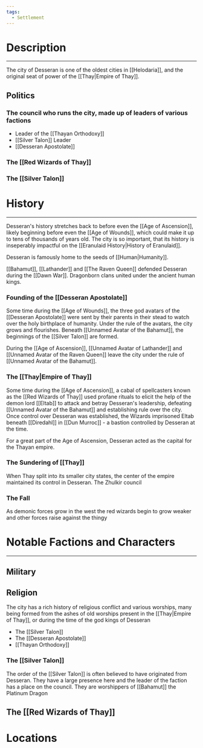 ```yaml
---
tags:
  - Settlement
---
```

# Description
---
The city of Desseran is one of the oldest cities in [[Helodaria]], and the original seat of power of the [[Thay|Empire of Thay]].
## Politics
### The council who runs the city, made up of leaders of various factions
- Leader of the [[Thayan Orthodoxy]]
- [[Silver Talon]] Leader
- [[Desseran Apostolate]]
### The [[Red Wizards of Thay]]
### The [[Silver Talon]]

# History
---
Desseran's history stretches back to before even the [[Age of Ascension]], likely beginning before even the [[Age of Wounds]], which could make it up to tens of thousands of years old. The city is so important, that its history is inseperably impactful on the [[Eranulaid History|History of Eranulaid]].

Desseran is famously home to the seeds of [[Human|Humanity]].

[[Bahamut]], [[Lathander]] and [[The Raven Queen]] defended Desseran during the [[Dawn War]]. Dragonborn clans united under the ancient human kings.
### Founding of the [[Desseran Apostolate]]
Some time during the [[Age of Wounds]], the three god avatars of the [[Desseran Apostolate]] were sent by their parents in their stead to watch over the holy birthplace of humanity. Under the rule of the avatars, the city grows and flourishes. Beneath [[Unnamed Avatar of the Bahamut]], the beginnings of the [[Silver Talon]] are formed.

During the [[Age of Ascension]], [[Unnamed Avatar of Lathander]] and [[Unnamed Avatar of the Raven Queen]] leave the city under the rule of [[Unnamed Avatar of the Bahamut]].
### The [[Thay|Empire of Thay]]
Some time during the [[Age of Ascension]], a cabal of spellcasters known as the [[Red Wizards of Thay]] used profane rituals to elicit the help of the demon lord [[Eltab]] to attack and betray Desseran's leadership, defeating [[Unnamed Avatar of the Bahamut]] and establishing rule over the city. Once control over Desseran was established, the Wizards imprisoned Eltab beneath [[Diredahl]] in [[Dun Murroc]] - a bastion controlled by Desseran at the time.

For a great part of the Age of Ascension, Desseran acted as the capital for the Thayan empire.
### The Sundering of [[Thay]]
When Thay split into its smaller city states, the center of the empire maintained its control in Desseran. The Zhulkir council

### The Fall
As demonic forces grow in the west the red wizards begin to grow weaker and other forces raise against the thingy



# Notable Factions and Characters
---
## Military

## Religion
The city has a rich history of religious conflict and various worships, many being formed from the ashes of old worships present in the [[Thay|Empire of Thay]], or during the time of the god kings of Desseran

- The [[Silver Talon]]
- The [[Desseran Apostolate]]
- [[Thayan Orthodoxy]]
### The [[Silver Talon]]
The order of the [[Silver Talon]] is often believed to have originated from Desseran. They have a large presence here and the leader of the faction has a place on the council. They are worshippers of [[Bahamut]] the Platinum Dragon

## The [[Red Wizards of Thay]] 

# Locations